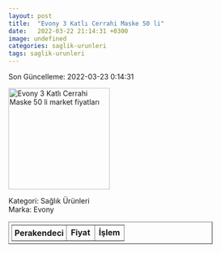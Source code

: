 ```yaml
---
layout: post
title:  "Evony 3 Katlı Cerrahi Maske 50 li"
date:   2022-03-22 21:14:31 +0300
image: undefined
categories: saglik-urunleri
tags: saglik-urunleri
---
```


Son Güncelleme: 2022-03-23 0:14:31

<img src="undefined" width="200" alt="Evony 3 Katlı Cerrahi Maske 50 li market fiyatları" />

Kategori: Sağlık Ürünleri
<br />
Marka: Evony

<table border="1" style="padding: 5px;width:80%;">
  <tr>
    <td style="padding: 5px;"><strong>Perakendeci</strong></td>
    <td><strong>Fiyat</strong></td>
    <td><strong>İşlem</strong></td>
  </tr>
  
</table>
